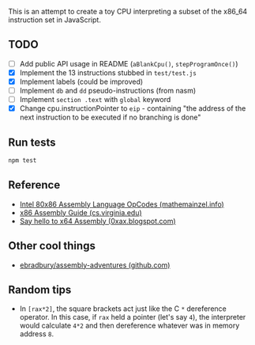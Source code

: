 This is an attempt to create a toy CPU interpreting a subset of the x86\_64 instruction set in JavaScript.

## TODO

- [ ] Add public API usage in README (`aBlankCpu()`, `stepProgramOnce()`)
- [x] Implement the 13 instructions stubbed in `test/test.js`
- [x] Implement labels (could be improved)
- [ ] Implement `db` and `dd` pseudo-instructions (from nasm)
- [ ] Implement `section .text` with `global` keyword
- [x] Change cpu.instructionPointer to `eip` - containing "the address of the next instruction to be executed if no branching is done"

## Run tests

```bash
npm test
```

## Reference

- [Intel 80x86 Assembly Language OpCodes (mathemainzel.info)](http://www.mathemainzel.info/files/x86asmref.html#mov)
- [x86 Assembly Guide (cs.virginia.edu)](http://www.cs.virginia.edu/~evans/cs216/guides/x86.html)
- [Say hello to x64 Assembly (0xax.blogspot.com)](http://0xax.blogspot.com/2014/08/say-hello-to-x64-assembly-part-1.html)

## Other cool things

- [ebradbury/assembly-adventures (github.com)](https://github.com/ebradbury/assembly-adventures/blob/master/strlen-args.asm)

## Random tips

- In `[rax*2]`, the square brackets act just like the C `*` dereference operator. In this case, if `rax` held a pointer (let's say `4`), the interpreter would calculate `4*2` and then dereference whatever was in memory address `8`.
